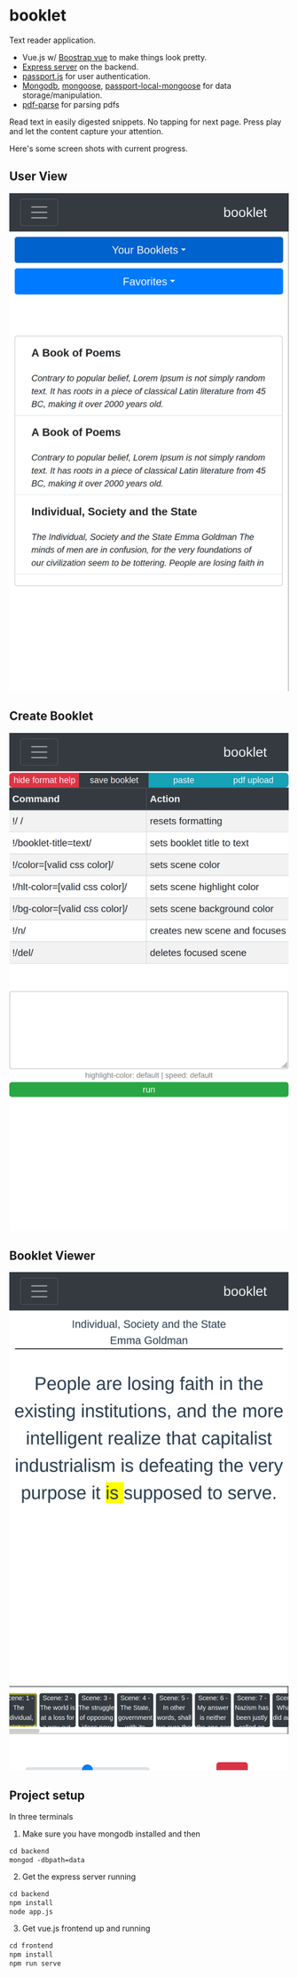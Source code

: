 # booklet

Text reader application. 
* Vue.js w/ [Boostrap vue](https://bootstrap-vue.org/) to make things look pretty.
* [Express server](https://expressjs.com/) on the backend.
* [passport.js](http://www.passportjs.org/docs/) for user authentication. 
* [Mongodb](https://docs.mongodb.com/guides/), [mongoose](https://mongoosejs.com/), [passport-local-mongoose](https://www.npmjs.com/package/passport-local-mongoose) for data storage/manipulation. 
* [pdf-parse](https://www.npmjs.com/package/pdf-parse) for parsing pdfs

Read text in easily digested snippets. No tapping for next page. Press play and let the content capture your attention. 

Here's some screen shots with current progress.

## User View
![user view](screens/user_booklet_list.png)

## Create Booklet
![create booklet](screens/create_booklet.png)

## Booklet Viewer
![booklet viewer](screens/view_booklet_screen.png)

## Project setup
In three terminals

1. Make sure you have mongodb installed and then
```
cd backend
mongod -dbpath=data
```
2. Get the express server running
```
cd backend
npm install
node app.js
```
3. Get vue.js frontend up and running
```
cd frontend 
npm install
npm run serve
```
